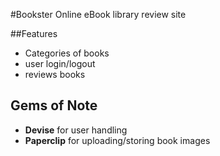 #Bookster
Online eBook library review site

##Features
 - Categories of books
 - user login/logout
 - reviews books

## Gems of Note
 - **Devise** for user handling
 - **Paperclip** for uploading/storing book images

